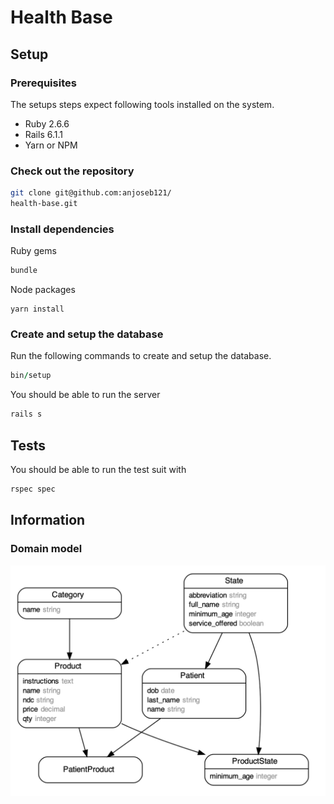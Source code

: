 # Health Base

## Setup
### Prerequisites

The setups steps expect following tools installed on the system.

- Ruby 2.6.6
- Rails 6.1.1
- Yarn or NPM

### Check out the repository

```bash
git clone git@github.com:anjoseb121/
health-base.git
```

### Install dependencies
Ruby gems
```bash
bundle
```
Node packages
```
yarn install
```

### Create and setup the database

Run the following commands to create and setup the database.

```ruby
bin/setup
```

You should be able to run the server

```bash
rails s
```

## Tests

You should be able to run the test suit with

```bash
rspec spec
```

## Information
### Domain model
![Domain model image](/erd.png "Optional Title")

